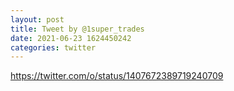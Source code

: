 ```yaml
--- 
layout: post 
title: Tweet by @1super_trades 
date: 2021-06-23 1624450242 
categories: twitter 
--- 
```

https://twitter.com/o/status/1407672389719240709